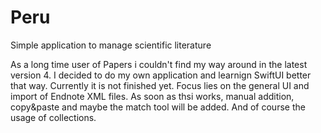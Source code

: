 # Peru
Simple application to manage scientific literature 

As a long time user of Papers i couldn't find my way around in the latest version 4. I decided to do my own application and learnign SwiftUI better that way. Currently it is not finished yet. Focus lies on the general UI and import of Endnote XML files. As soon as thsi works, manual addition, copy&paste and maybe the match tool will be added. And of course the usage of collections.
